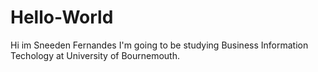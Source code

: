 # Hello-World

Hi im Sneeden Fernandes 
I'm going to be studying Business Information Techology at University of Bournemouth.
